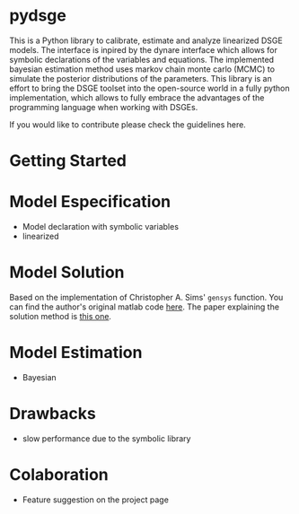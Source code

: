 # pydsge
This is a Python library to calibrate, estimate and analyze linearized DSGE models. The interface is inpired by the dynare 
interface which allows for symbolic declarations of the variables and equations. The implemented bayesian estimation method uses markov chain monte carlo (MCMC) to simulate the posterior distributions of the parameters. This library is an effort to bring the DSGE toolset into the open-source world in a fully python implementation, which allows to fully embrace the advantages of the programming language when working with DSGEs.

If you would like to contribute please check the guidelines here.

# Getting Started

# Model Especification
* Model declaration with symbolic variables
* linearized

# Model Solution
Based on the implementation of Christopher A. Sims' `gensys` function.
You can find the author's original matlab code
[here](https://dge.repec.org/codes/sims/linre3a/).
The paper explaining the solution method is
[this one](https://dge.repec.org/codes/sims/linre3a/LINRE3A.pdf).

# Model Estimation
* Bayesian

# Drawbacks
* slow performance due to the symbolic library

# Colaboration
* Feature suggestion on the project page



